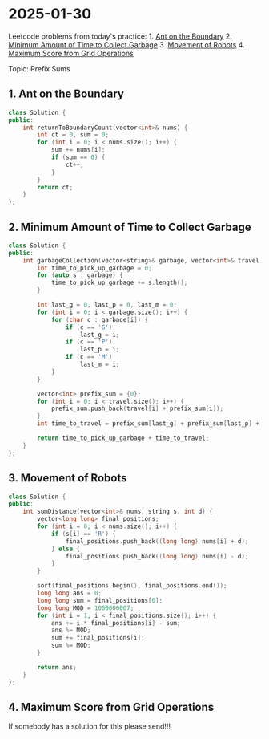 # 2025-01-30

Leetcode problems from today's practice:
    1. [Ant on the Boundary](https://leetcode.com/problems/ant-on-the-boundary/)
    2. [Minimum Amount of Time to Collect Garbage](https://leetcode.com/problems/minimum-amount-of-time-to-collect-garbage)
    3. [Movement of Robots](https://leetcode.com/problems/movement-of-robots/)
    4. [Maximum Score from Grid Operations](https://leetcode.com/problems/maximum-score-from-grid-operations/)

Topic: Prefix Sums

## 1. Ant on the Boundary
```cpp
class Solution {
public:
    int returnToBoundaryCount(vector<int>& nums) {
        int ct = 0, sum = 0;
        for (int i = 0; i < nums.size(); i++) {
            sum += nums[i];
            if (sum == 0) {
                ct++;
            }
        }
        return ct;
    }
};
```

## 2. Minimum Amount of Time to Collect Garbage
```cpp
class Solution {
public:
    int garbageCollection(vector<string>& garbage, vector<int>& travel) {
        int time_to_pick_up_garbage = 0;
        for (auto s : garbage) {
            time_to_pick_up_garbage += s.length();
        }

        int last_g = 0, last_p = 0, last_m = 0;
        for (int i = 0; i < garbage.size(); i++) {
            for (char c : garbage[i]) {
                if (c == 'G')
                    last_g = i;
                if (c == 'P')
                    last_p = i;
                if (c == 'M')
                    last_m = i;
            }
        }

        vector<int> prefix_sum = {0};
        for (int i = 0; i < travel.size(); i++) {
            prefix_sum.push_back(travel[i] + prefix_sum[i]);
        }
        int time_to_travel = prefix_sum[last_g] + prefix_sum[last_p] + prefix_sum[last_m];

        return time_to_pick_up_garbage + time_to_travel;
    }
};
```

## 3. Movement of Robots
```cpp
class Solution {
public:
    int sumDistance(vector<int>& nums, string s, int d) {
        vector<long long> final_positions;
        for (int i = 0; i < nums.size(); i++) {
            if (s[i] == 'R') {
                final_positions.push_back((long long) nums[i] + d);
            } else {
                final_positions.push_back((long long) nums[i] - d);
            }
        }

        sort(final_positions.begin(), final_positions.end());
        long long ans = 0;
        long long sum = final_positions[0];
        long long MOD = 1000000007;
        for (int i = 1; i < final_positions.size(); i++) {
            ans += i * final_positions[i] - sum;
            ans %= MOD;
            sum += final_positions[i];
            sum %= MOD;
        }

        return ans;
    }
};
```

## 4. Maximum Score from Grid Operations
If somebody has a solution for this please send!!!
